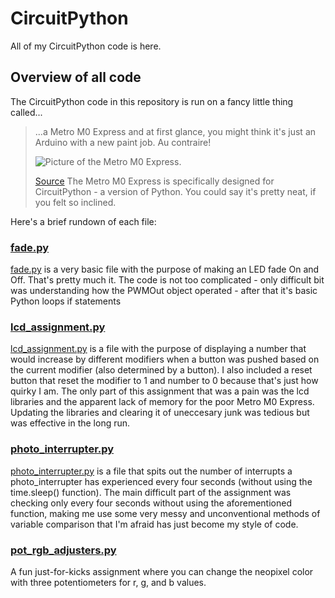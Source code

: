 # CircuitPython

All of my CircuitPython code is here.

## Overview of all code

The CircuitPython code in this repository is run on a fancy little thing called...
> ...a Metro M0 Express and at first glance, you might think it's just an Arduino with a new paint job.  Au contraire!
>
> ![Picture of the Metro M0 Express.](https://cdn-shop.adafruit.com/970x728/3505-06.jpg "The Metro M0 Express")
> 
> [Source](https://cvilleschools.instructure.com/courses/26602/assignments/173747?module_item_id=480883)
The Metro M0 Express is specifically designed for CircuitPython - a version of Python. You could say it's pretty neat, if you felt so inclined.

Here's a brief rundown of each file:

### [fade.py](https://github.com/clyman88/Engineering-3/blob/master/CircuitPython/fade.py)

[fade.py](https://github.com/clyman88/Engineering-3/blob/master/CircuitPython/fade.py) is a very basic file with the purpose of making an LED fade On and Off.
That's pretty much it. The code is not too complicated - only difficult bit was understanding how the PWMOut object operated - after that it's basic Python loops if statements

### [lcd_assignment.py](https://github.com/clyman88/Engineering-3/blob/master/CircuitPython/lcd_assignment.py)

[lcd_assignment.py](https://github.com/clyman88/Engineering-3/blob/master/CircuitPython/lcd_assignment.py) is a file with the purpose of displaying a number that would increase by different modifiers when a button was pushed based on the current modifier (also determined by a button). I also included
a reset button that reset the modifier to 1 and number to 0 because that's just how quirky I am. The only part of this assignment that was a pain was the lcd libraries and the apparent lack of memory for
the poor Metro M0 Express. Updating the libraries and clearing it of uneccesary junk was tedious but was effective in the long run.

### [photo_interrupter.py](https://github.com/clyman88/Engineering-3/blob/master/CircuitPython/photo_interrupter.py)

[photo_interrupter.py](https://github.com/clyman88/Engineering-3/blob/master/CircuitPython/photo_interrupter.py) is a file that spits out the number of interrupts
a photo_interrupter has experienced every four seconds (without using the time.sleep() function).
The main difficult part of the assignment was checking only every four seconds without using the aforementioned function, making me use some very messy and unconventional methods of variable comparison that I'm afraid
has just become my style of code.

### [pot_rgb_adjusters.py](https://github.com/clyman88/Engineering-3/blob/master/CircuitPython/pot_rgb_adjusters.py)

A fun just-for-kicks assignment where you can change the neopixel color with three potentiometers for r, g, and b values.

 


